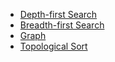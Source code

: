 * [Depth-first Search](/tags.md)
* [Breadth-first Search](/tags.md)
* [Graph](/tags.md)
* [Topological Sort](/tags.md)
